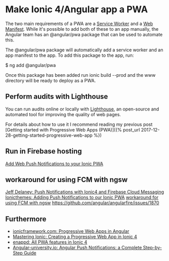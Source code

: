 # Make Ionic 4/Angular app a PWA
The two main requirements of a PWA are a [Service Worker](https://developers.google.com/web/fundamentals/primers/service-workers/) and a [Web Manifest](https://developers.google.com/web/fundamentals/web-app-manifest/). While it's possible to add both of these to an app manually, the Angular team has an @angular/pwa package that can be used to automate this.

The @angular/pwa package will automatically add a service worker and an app manifest to the app. To add this package to the app, run:

$ ng add @angular/pwa

Once this package has been added run ionic build --prod and the www directory will be ready to deploy as a PWA.

## Perform audits with Lighthouse
You can run audits online or locally with [Lighthouse](https://developers.google.com/web/tools/lighthouse/), an open-source and automated tool for improving the quality of web pages.

For details about how to use it I recommend reading my previous post [Getting started with Progressive Web Apps (PWA)]({% post_url 2017-12-28-getting-started-progressive-web-app %})

## Run in Firebase hosting

[Add Web Push Notifications to your Ionic PWA](https://medium.com/@david.dalbusco/add-web-push-notifications-to-your-ionic-pwa-358f6ec53c6f)

## workaround for using FCM with ngsw
[Jeff Delaney: Push Notifications with Ionic4 and Firebase Cloud Messaging](https://www.youtube.com/watch?v=m_P1Q0vhOHs)
[Ionicthemes: Adding Push Notifications to our Ionic PWA](https://ionicthemes.com/tutorials/about/the-complete-guide-to-progressive-web-apps-with-ionic4)
[workaround for using FCM with ngsw](https://github.com/angular/angularfire/issues/1923)
https://github.com/angular/angularfire/issues/1870



## Furthermore

- [ionicframework.com: Progressive Web Apps in Angular](https://ionicframework.com/docs/angular/pwa#service-worker-configuration)
- [Mastering Ionic: Creating a Progressive Web App in Ionic 4](http://masteringionic.com/blog/2019-02-03-creating-a-progressive-web-app-in-ionic-4/)
- [enappd: All PWA features in Ionic 4](https://enappd.com/blog/pwa-features-in-ionic-4/102/)
- [Angular-university.io: Angular Push Notifications: a Complete Step-by-Step Guide](https://blog.angular-university.io/angular-push-notifications/)